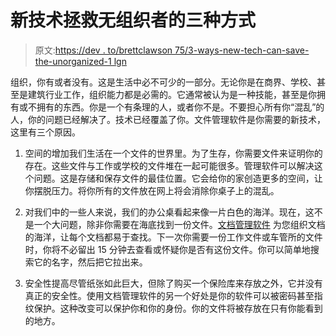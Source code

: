 # 新技术拯救无组织者的三种方式

> 原文:[https://dev . to/brettclawson 75/3-ways-new-tech-can-save-the-unorganized-1 lgn](https://dev.to/brettclawson75/3-ways-new-tech-can-save-the-unorganized-1lgn)

组织，你有或者没有。这是生活中必不可少的一部分。无论你是在商界、学校、甚至是建筑行业工作，组织能力都是必需的。它通常被认为是一种技能，甚至是你拥有或不拥有的东西。你是一个有条理的人，或者你不是。不要担心所有你“混乱”的人，你的问题已经解决了。技术已经覆盖了你。文件管理软件是你需要的新技术，这里有三个原因。

1.  空间的增加我们生活在一个文件的世界里。为了生存，你需要文件来证明你的存在。这些文件与工作或学校的文件堆在一起可能很多。管理软件可以解决这个问题。这是存储和保存文件的最佳位置。它会给你的家创造更多的空间，让你摆脱压力。将你所有的文件放在网上将会消除你桌子上的混乱。

2.  对我们中的一些人来说，我们的办公桌看起来像一片白色的海洋。现在，这不是一个大问题，除非你需要在海底找到一份文件。[文档管理软件](https://www.efilecabinet.com/) 为您组织文档的海洋，让每个文档都易于查找。下一次你需要一份工作文件或车管所的文件时，你将不必留出 15 分钟去查看或怀疑你是否有这份文件。你可以简单地搜索它的名字，然后把它拉出来。

3.  安全性提高尽管纸张如此巨大，但除了购买一个保险库来存放之外，它并没有真正的安全性。使用文档管理软件的另一个好处是你的软件可以被密码甚至指纹保护。这种改变可以保护你和你的身份。你的文件将被存放在只有你能看到的地方。